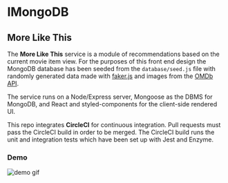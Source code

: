 # IMongoDB

## More Like This

The **More Like This** service is a module of recommendations based on the current movie item view. For the purposes of this front end design the MongoDB database has been seeded from the `database/seed.js` file with randomly generated data made with [faker.js](https://www.npmjs.com/package/faker) and images from the [OMDb API](http://www.omdbapi.com/).

The service runs on a Node/Express server, Mongoose as the DBMS for MongoDB, and React and styled-components for the client-side rendered UI.

This repo integrates **CircleCI** for continuous integration. Pull requests must pass the CircleCI build in order to be merged. The CircleCI build runs the unit and integration tests which have been set up with Jest and Enzyme.

### Demo
![demo gif](https://hrr40-fec2-jeremypurser.s3.us-east-2.amazonaws.com/morelikethis.gif)